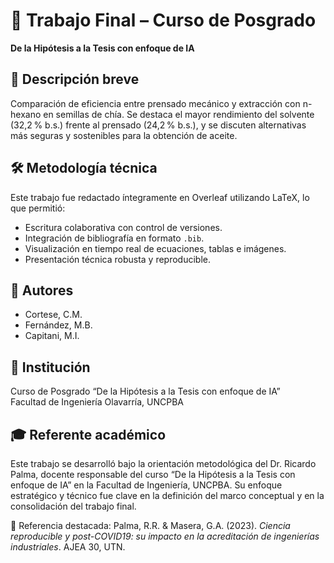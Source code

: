# 🧪 Trabajo Final – Curso de Posgrado  
**De la Hipótesis a la Tesis con enfoque de IA**

## 📌 Descripción breve  
Comparación de eficiencia entre prensado mecánico y extracción con n-hexano en semillas de chía. Se destaca el mayor rendimiento del solvente (32,2 % b.s.) frente al prensado (24,2 % b.s.), y se discuten alternativas más seguras y sostenibles para la obtención de aceite.

## 🛠️ Metodología técnica  
Este trabajo fue redactado íntegramente en Overleaf utilizando LaTeX, lo que permitió:
- Escritura colaborativa con control de versiones.
- Integración de bibliografía en formato `.bib`.
- Visualización en tiempo real de ecuaciones, tablas e imágenes.
- Presentación técnica robusta y reproducible.

## 👥 Autores  
- Cortese, C.M.  
- Fernández, M.B.  
- Capitani, M.I.

## 🧭 Institución  
Curso de Posgrado “De la Hipótesis a la Tesis con enfoque de IA”  
Facultad de Ingeniería Olavarría, UNCPBA

## 🎓 Referente académico
Este trabajo se desarrolló bajo la orientación metodológica del Dr. Ricardo Palma, docente responsable del curso “De la Hipótesis a la Tesis con enfoque de IA” en la Facultad de Ingeniería, UNCPBA. Su enfoque estratégico y técnico fue clave en la definición del marco conceptual y en la consolidación del trabajo final. 

📖 Referencia destacada: Palma, R.R. & Masera, G.A. (2023). *Ciencia reproducible y post-COVID19: su impacto en la acreditación de ingenierías industriales*. AJEA 30, UTN.


